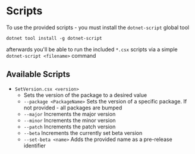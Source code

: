 # Scripts

To use the provided scripts - you must install the `dotnet-script` global tool

```
dotnet tool install -g dotnet-script
```

afterwards you'll be able to run the included `*.csx` scripts via a simple `dotnet-script <filename>` command

## Available Scripts

- `SetVersion.csx <version>`
  - Sets the version of the package to a desired value
  - `--package <PackageName>` Sets the version of a specific package. If not provided - all packages are bumped
  - `--major` Increments the major version
  - `--minor` Increments the minor version
  - `--patch` Increments the patch version
  - `--beta` Increments the currently set beta version
  - `--set-beta <name>` Adds the provided name as a pre-release identifier